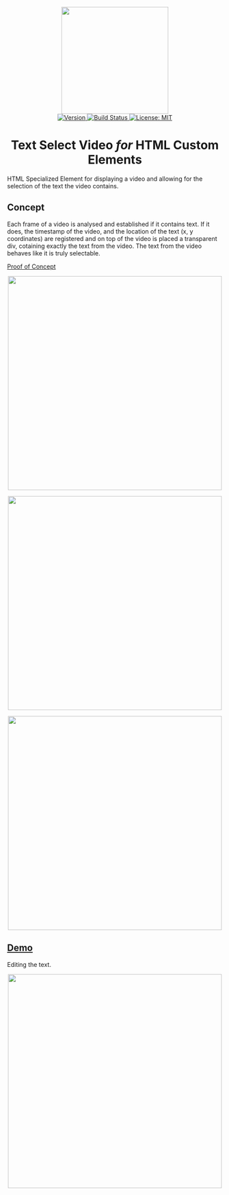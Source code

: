 <p align="center">
    <img src="https://raw.githubusercontent.com/plurid/text-select-video/master/about/identity/TSV-logo.png" height="250px">
    <br />
    <a target="_blank" href="https://www.npmjs.com/package/@plurid/text-select-video-html">
        <img src="https://img.shields.io/npm/v/@plurid/text-select-video-html.svg?logo=npm&colorB=1380C3&style=for-the-badge" alt="Version">
    </a>
    <a target="_blank" href="https://travis-ci.org/plurid/text-select-video-html">
        <img src="https://img.shields.io/travis/plurid/text-select-video-html.svg?logo=travis&colorB=1380C3&style=for-the-badge" alt="Build Status">
    </a>
    <a target="_blank" href="https://github.com/plurid/text-select-video/blob/master/LICENSE">
        <img src="https://img.shields.io/badge/license-MIT-blue.svg?colorB=1380C3&style=for-the-badge" alt="License: MIT">
    </a>
</p>


<h1 align="center">
    Text Select Video <i>for</i> HTML Custom Elements
</h1>


HTML Specialized Element for displaying a video and allowing for the selection of the text the video contains.


## Concept

Each frame of a video is analysed and established if it contains text. If it does, the timestamp of the video, and the location of the text (x, y coordinates) are registered and on top of the video is placed a transparent div, cotaining exactly the text from the video. The text from the video behaves like it is truly selectable.

[Proof of Concept](https://youtu.be/WCH7w-q5KtA)

<p align="center">
    <img src="https://raw.githubusercontent.com/plurid/text-select-video/master/about/demo/1.png" height="500px">
</p>

<p align="center">
    <img src="https://raw.githubusercontent.com/plurid/text-select-video/master/about/demo/2.png" height="500px">
</p>

<p align="center">
    <img src="https://raw.githubusercontent.com/plurid/text-select-video/master/about/demo/3.png" height="500px">
</p>



## [Demo](https://caveljan.com/text-select-video/)

Editing the text.

<p align="center">
    <img src="https://raw.githubusercontent.com/plurid/video-text-select/master/about/demo/on-edit.png" height="500px">
</p>

